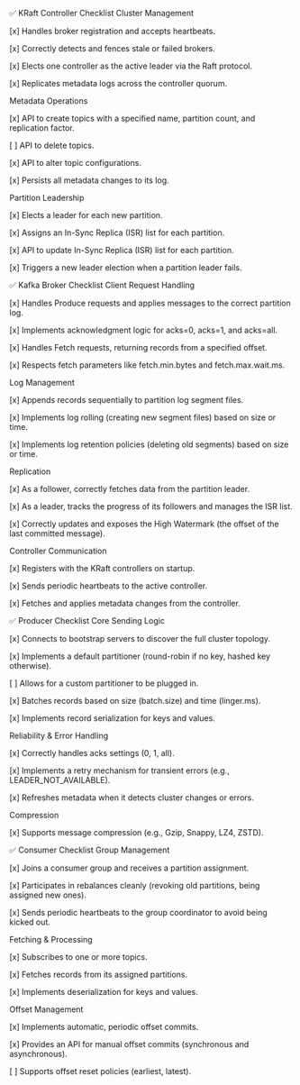 ✅ KRaft Controller Checklist
Cluster Management

[x] Handles broker registration and accepts heartbeats.

[x] Correctly detects and fences stale or failed brokers.

[x] Elects one controller as the active leader via the Raft protocol.

[x] Replicates metadata logs across the controller quorum.

Metadata Operations

[x] API to create topics with a specified name, partition count, and replication factor.

[ ] API to delete topics.

[x] API to alter topic configurations.

[x] Persists all metadata changes to its log.

Partition Leadership

[x] Elects a leader for each new partition.

[x] Assigns an In-Sync Replica (ISR) list for each partition.

[x] API to update In-Sync Replica (ISR) list for each partition.

[x] Triggers a new leader election when a partition leader fails.

✅ Kafka Broker Checklist
Client Request Handling

[x] Handles Produce requests and applies messages to the correct partition log.

[x] Implements acknowledgment logic for acks=0, acks=1, and acks=all.

[x] Handles Fetch requests, returning records from a specified offset.

[x] Respects fetch parameters like fetch.min.bytes and fetch.max.wait.ms.

Log Management

[x] Appends records sequentially to partition log segment files.

[x] Implements log rolling (creating new segment files) based on size or time.

[x] Implements log retention policies (deleting old segments) based on size or time.

Replication

[x] As a follower, correctly fetches data from the partition leader.

[x] As a leader, tracks the progress of its followers and manages the ISR list.

[x] Correctly updates and exposes the High Watermark (the offset of the last committed message).

Controller Communication

[x] Registers with the KRaft controllers on startup.

[x] Sends periodic heartbeats to the active controller.

[x] Fetches and applies metadata changes from the controller.

✅ Producer Checklist
Core Sending Logic

[x] Connects to bootstrap servers to discover the full cluster topology.

[x] Implements a default partitioner (round-robin if no key, hashed key otherwise).

[ ] Allows for a custom partitioner to be plugged in.

[x] Batches records based on size (batch.size) and time (linger.ms).

[x] Implements record serialization for keys and values.

Reliability & Error Handling

[x] Correctly handles acks settings (0, 1, all).

[x] Implements a retry mechanism for transient errors (e.g., LEADER_NOT_AVAILABLE).

[x] Refreshes metadata when it detects cluster changes or errors.

Compression

[x] Supports message compression (e.g., Gzip, Snappy, LZ4, ZSTD).

✅ Consumer Checklist
Group Management

[x] Joins a consumer group and receives a partition assignment.

[x] Participates in rebalances cleanly (revoking old partitions, being assigned new ones).

[x] Sends periodic heartbeats to the group coordinator to avoid being kicked out.

Fetching & Processing

[x] Subscribes to one or more topics.

[x] Fetches records from its assigned partitions.

[x] Implements deserialization for keys and values.

Offset Management

[x] Implements automatic, periodic offset commits.

[x] Provides an API for manual offset commits (synchronous and asynchronous).

[ ] Supports offset reset policies (earliest, latest).
